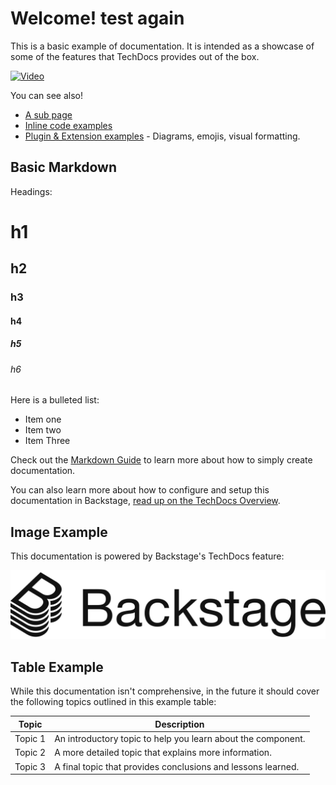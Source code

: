 # Welcome! test again

This is a basic example of documentation. It is intended as a showcase of some of the
features that TechDocs provides out of the box.

[![Video](https://lh3.googleusercontent.com/fife/AGXqzDnW3GRt1m4v3zEXMpoikol5EaTgf5z4OG-XlKMqu3avWYjEyquYAaxseLSFzd1hpn_DfrGbc-RoEZv4SsyHPczuJziiqd2fHDtAI1LiHf214iIALhInauu7ueaqZqnWjvrRVJqzRuwOw_T_TqEvDI-kG_FrZFLmZBb3GtwBSH4EgLhg-JMbVdDhtJB90l5iTEez1ucdnFY9OlmYyPZsopiGL5RqcYndDBUYTtvQ7DDZswLJu9eF4VUyFXRBWO_n6v31CVdgS0oEPVYPpbqukqCO96XVIaVmiqQ9IVTKibA90I1RJEFi6Rti67UYGMKjyncHx78pgku-74fnKuMKvHNsFxxTJOV6TYtuuaPlApPMGacIUtqm1CiONNm8y6eoohTmSbSC7pmVPhd1F2HdYOHgKmSbKMgBSL8dKs7tyqoRvZZdh0DMoLiJRlrmQhCiDGPBlI8bSD2kmq4ZbuL8FozjUCg7vo709MTVxlQ9J5rZ9xiiCj_D0Mkbg2Usi0s8UpmwdYOLvWq1afezv2dxVenrGdo2aUwhTmULrakBznwClxH3-CR3_uh4cJ8TwYLlIYq3QZKraX8p82YLaKM2ndzWESMoCJaPpW5W1yt3o_3VkFzSTrOJEUj6pG6uts4cYy-mYYtYVBiKwq_na_bi8pZYJmeFw9Zm2iAK_bf9WvYQcwPNRi5yb1COhQR4s0K2maShdIGiXwTEKH9uOMelLpam4duCCvEg1C_F-lQ9EJGV7JfKlTtIaZXztPs9CEXDd6auHFlzBJ0aT4R75CaAkB25XF2iqYV4eotaAPCKwS4tIly-DZtXimWNrKmd8_mdO9rJRUHkjxJ_HFgPQrls6iD7uL0stUzrWSJbV3BXqdwVTtNIedybk_O7aImU8JqFK1y0B_HiiH5fIKGBsxZzBAVia4COBcm6jmU50MgPLB7IjuMLScACmT1C0W4yM-wdflLFTsZXLwIwZz2NmRCu1Q=w800-h600-k-pd)](https://drive.google.com/file/d/1LFXYNB42DYE-y5dQEd_JtSc_MnFeSpDT/preview)

You can see also!

- [A sub page](sub-page.md)
- [Inline code examples](code/code-sample.md)
- [Plugin & Extension examples](extensions.md) - Diagrams, emojis, visual formatting.

## Basic Markdown

Headings:

# h1

## h2

### h3

#### h4

##### h5

###### h6

Here is a bulleted list:

- Item one
- Item two
- Item Three

Check out the [Markdown Guide](https://www.markdownguide.org/) to learn more about how to
simply create documentation.

You can also learn more about how to configure and setup this documentation in Backstage,
[read up on the TechDocs Overview](https://backstage.io/docs/features/techdocs/techdocs-overview).

## Image Example

This documentation is powered by Backstage's TechDocs feature:

![Backstage Logo](images/backstage-logo-cncf.svg)

## Table Example

While this documentation isn't comprehensive, in the future it should cover the following
topics outlined in this example table:

| Topic   | Description                                                  |
| ------- | ------------------------------------------------------------ |
| Topic 1 | An introductory topic to help you learn about the component. |
| Topic 2 | A more detailed topic that explains more information.        |
| Topic 3 | A final topic that provides conclusions and lessons learned. |

